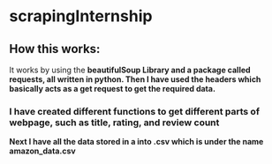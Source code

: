 # scrapingInternship
## How this works:

It works by using the <b>beautifulSoup<b> Library and a package called requests, all written in python. Then I have used the headers which basically acts as a get request to get the required data.

### I have created different functions to get different parts of webpage, such as title, rating, and review count

Next I have all the data stored in a into .csv which is under the name amazon_data.csv

